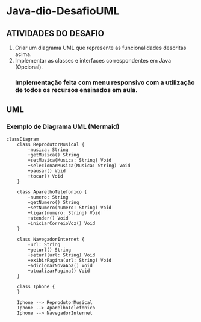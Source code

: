 # Java-dio-DesafioUML

## ATIVIDADES DO DESAFIO
1. Criar um diagrama UML que represente as funcionalidades descritas acima.
2. Implementar as classes e interfaces correspondentes em Java (Opcional).
   ### Implementação feita com menu responsivo com a utilização de todos os recursos ensinados em aula.

## UML
### Exemplo de Diagrama UML (Mermaid)
```mermaid
classDiagram
    class ReprodutorMusical {
        -musica: String
        +getMusica() String
        +setMusica(Musica: String) Void
        +selecionarMusica(Musica: String) Void
        +pausar() Void
        +tocar() Void
    }

    class AparelhoTelefonico {
        -numero: String
        +getNumero() String
        +setNumero(numero: String) Void
        +ligar(numero: String) Void
        +atender() Void
        +iniciarCorreioVoz() Void
    }

    class NavegadorInternet {
        -url: String
        +geturl() String
        +seturl(url: String) Void
        +exibirPagina(url: String) Void
        +adicionarNovaAba() Void
        +atualizarPagina() Void
    }

    class Iphone {
    }

    Iphone --> ReprodutorMusical
    Iphone --> AparelhoTelefonico
    Iphone --> NavegadorInternet
```


    
